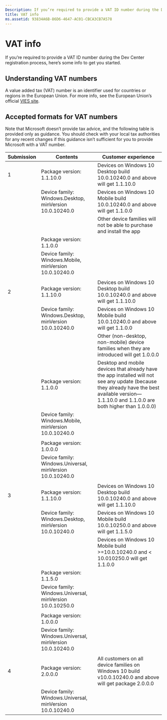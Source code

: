 ```yaml
---
Description: If you’re required to provide a VAT ID number during the Dev Center registration process, here’s some info to get you started.
title: VAT info
ms.assetid: 93834A6B-86D6-4647-AC01-CBCA3CB7A578
---
```


# VAT info


If you’re required to provide a VAT ID number during the Dev Center registration process, here’s some info to get you started.

## Understanding VAT numbers


A value added tax (VAT) number is an identifier used for countries or regions in the European Union. For more info, see the European Union’s official [VIES site](http://go.microsoft.com/fwlink/p/?LinkId=258372).

## Accepted formats for VAT numbers


Note that Microsoft doesn’t provide tax advice, and the following table is provided only as guidance. You should check with your local tax authorities for any recent changes if this guidance isn’t sufficient for you to provide Microsoft with a VAT number.

| Submission | Contents                                                  | Customer experience                                                                                                                                                                             |
|------------|-----------------------------------------------------------|-------------------------------------------------------------------------------------------------------------------------------------------------------------------------------------------------|
| 1          | Package version: 1.1.10.0                                 | Devices on Windows 10 Desktop build 10.0.10240.0 and above will get 1.1.10.0                                                                                                                    |
|            | Device family: Windows.Desktop, minVersion 10.0.10240.0   | Devices on Windows 10 Mobile build 10.0.10240.0 and above will get 1.1.0.0                                                                                                                      |
|            |                                                           | Other device families will not be able to purchase and install the app                                                                                                                          |
|            | Package version: 1.1.0.0                                  |                                                                                                                                                                                                 |
|            | Device family: Windows.Mobile, minVersion 10.0.10240.0    |                                                                                                                                                                                                 |
|            |                                                           |                                                                                                                                                                                                 |
| 2          | Package version: 1.1.10.0                                 | Devices on Windows 10 Desktop build 10.0.10240.0 and above will get 1.1.10.0                                                                                                                    |
|            | Device family: Windows.Desktop, minVersion 10.0.10240.0   | Devices on Windows 10 Mobile build 10.0.10240.0 and above will get 1.1.0.0                                                                                                                      |
|            |                                                           | Other (non-desktop, non-mobile) device families when they are introduced will get 1.0.0.0                                                                                                       |
|            | Package version: 1.1.0.0                                  | Desktop and mobile devices that already have the app installed will not see any update (because they already have the best available version—1.1.10.0 and 1.1.0.0 are both higher than 1.0.0.0) |
|            | Device family: Windows.Mobile, minVersion 10.0.10240.0    |                                                                                                                                                                                                 |
|            |                                                           |                                                                                                                                                                                                 |
|            | Package version: 1.0.0.0                                  |                                                                                                                                                                                                 |
|            | Device family: Windows.Universal, minVersion 10.0.10240.0 |                                                                                                                                                                                                 |
|            |                                                           |                                                                                                                                                                                                 |
| 3          | Package version: 1.1.10.0                                 | Devices on Windows 10 Desktop build 10.0.10240.0 and above will get 1.1.10.0                                                                                                                    |
|            | Device family: Windows.Desktop, minVersion 10.0.10240.0   | Devices on Windows 10 Mobile build 10.0.10250.0 and above will get 1.1.5.0                                                                                                                      |
|            |                                                           | Devices on Windows 10 Mobile build >=10.0.10240.0 and < 10.010250.0 will get 1.1.0.0                                                                                                            |
|            | Package version: 1.1.5.0                                  |                                                                                                                                                                                                 |
|            | Device family: Windows.Universal, minVersion 10.0.10250.0 |                                                                                                                                                                                                 |
|            |                                                           |                                                                                                                                                                                                 |
|            | Package version: 1.0.0.0                                  |                                                                                                                                                                                                 |
|            | Device family: Windows.Universal, minVersion 10.0.10240.0 |                                                                                                                                                                                                 |
|            |                                                           |                                                                                                                                                                                                 |
| 4          | Package version: 2.0.0.0                                  | All customers on all device families on Windows 10 build v10.0.10240.0 and above will get package 2.0.0.0                                                                                       |
|            | Device family: Windows.Universal, minVersion 10.0.10240.0 |                                                                                                                                                                                                 |
 

 

 






<!--HONumber=Mar16_HO2-->



